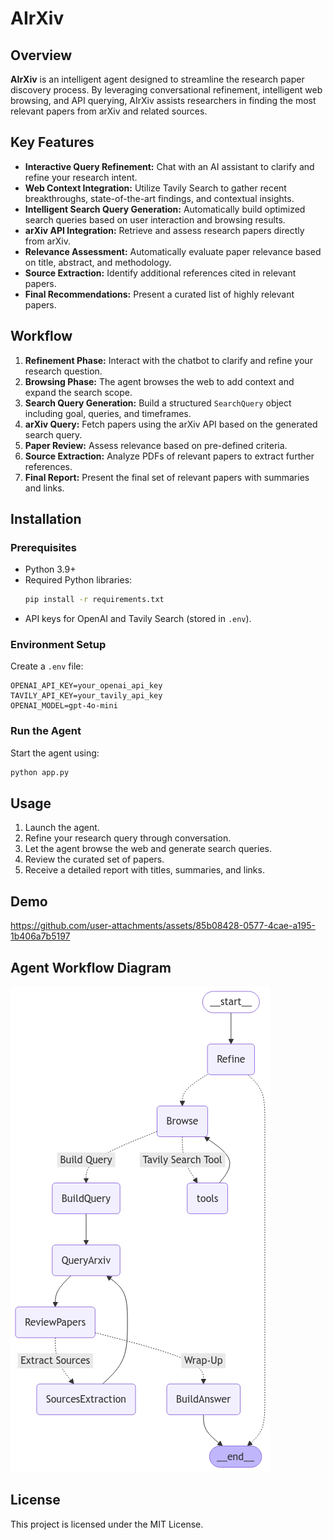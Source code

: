 # AIrXiv

## Overview

**AIrXiv** is an intelligent agent designed to streamline the research paper discovery process. By leveraging conversational refinement, intelligent web browsing, and API querying, AIrXiv assists researchers in finding the most relevant papers from arXiv and related sources.

## Key Features

- **Interactive Query Refinement:** Chat with an AI assistant to clarify and refine your research intent.
- **Web Context Integration:** Utilize Tavily Search to gather recent breakthroughs, state-of-the-art findings, and contextual insights.
- **Intelligent Search Query Generation:** Automatically build optimized search queries based on user interaction and browsing results.
- **arXiv API Integration:** Retrieve and assess research papers directly from arXiv.
- **Relevance Assessment:** Automatically evaluate paper relevance based on title, abstract, and methodology.
- **Source Extraction:** Identify additional references cited in relevant papers.
- **Final Recommendations:** Present a curated list of highly relevant papers.

## Workflow

1. **Refinement Phase:** Interact with the chatbot to clarify and refine your research question.
2. **Browsing Phase:** The agent browses the web to add context and expand the search scope.
3. **Search Query Generation:** Build a structured `SearchQuery` object including goal, queries, and timeframes.
4. **arXiv Query:** Fetch papers using the arXiv API based on the generated search query.
5. **Paper Review:** Assess relevance based on pre-defined criteria.
6. **Source Extraction:** Analyze PDFs of relevant papers to extract further references.
7. **Final Report:** Present the final set of relevant papers with summaries and links.

## Installation

### Prerequisites

- Python 3.9+
- Required Python libraries:
  ```bash
  pip install -r requirements.txt
  ```
- API keys for OpenAI and Tavily Search (stored in `.env`).

### Environment Setup

Create a `.env` file:

```env
OPENAI_API_KEY=your_openai_api_key
TAVILY_API_KEY=your_tavily_api_key
OPENAI_MODEL=gpt-4o-mini
```

### Run the Agent

Start the agent using:

```bash
python app.py
```

## Usage

1. Launch the agent.
2. Refine your research query through conversation.
3. Let the agent browse the web and generate search queries.
4. Review the curated set of papers.
5. Receive a detailed report with titles, summaries, and links.

## Demo
https://github.com/user-attachments/assets/85b08428-0577-4cae-a195-1b406a7b5197

## Agent Workflow Diagram
![Diagram](agent_graph.png)

## License

This project is licensed under the MIT License.
